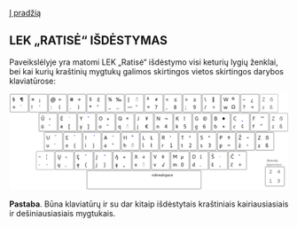 [Į pradžią](../README.md)

LEK „RATISĖ“ IŠDĖSTYMAS
-----------------------

Paveikslėlyje yra matomi LEK „Ratisė“ išdėstymo visi keturių lygių ženklai, bei kai kurių kraštinių mygtukų galimos skirtingos vietos skirtingos darybos klaviatūrose:

![LEK „Ratisė“ išdėstymas](images/lek_ratise_layout.png)

__Pastaba__. Būna klaviatūrų ir su dar kitaip išdėstytais kraštiniais kairiausiasiais ir dešiniausiasiais mygtukais.
